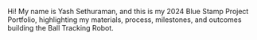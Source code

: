 Hi! My name is Yash Sethuraman, and this is my 2024 Blue Stamp Project Portfolio, highlighting my materials, process, milestones, and outcomes building the Ball Tracking Robot.

